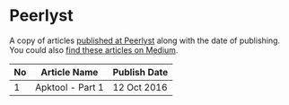 # Peerlyst

A copy of articles [published at Peerlyst](https://www.peerlyst.com/users/hack-with-github) along with the date of publishing. You could also [find these articles on Medium](https://medium.com/@HackwithGithub).

| No | Article Name | Publish Date | 
|----|----|----|
| 1 | Apktool - Part 1 | 12 Oct 2016 |
